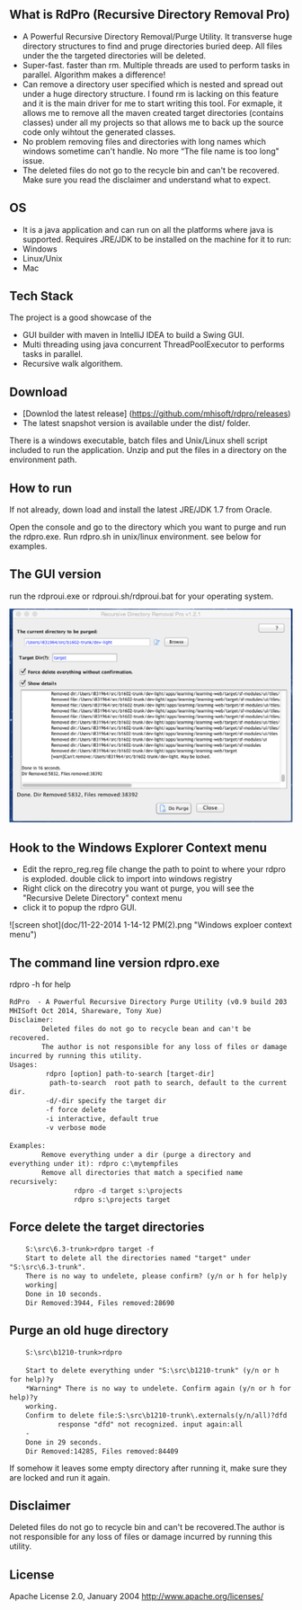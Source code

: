 ## What is RdPro (Recursive Directory Removal Pro)

* A Powerful Recursive Directory Removal/Purge Utility.  It transverse huge directory structures to find and pruge directories buried deep. All files under the the targeted directories will be deleted. 
* Super-fast. faster than rm.  Multiple threads are used to perform tasks in parallel. Algorithm makes a difference! 
* Can remove a directory user specified which is nested and spread out under a huge directory structure. I found rm is lacking on this feature and it is the main driver for me to start writing this tool. For exmaple, it allows me to remove all the maven created target directories (contains classes) under all my projects so that allows me to back up the source code only wihtout the generated classes. 
* No problem removing files and directories with long names which windows sometime can't handle.  No more “The file name is too long" issue. 
* The deleted files do not go to the recycle bin and can't be recovered. Make sure you read the disclaimer and understand what to expect. 

## OS 
*  It is a java application and can run on all the platforms where java is supported. Requires JRE/JDK to be installed on the machine for it to run:
*  Windows 
*  Linux/Unix
*  Mac

## Tech Stack
The project is a good showcase of the 
* GUI builder with maven in IntelliJ IDEA to build a Swing GUI.
* Multi threading using java concurrent ThreadPoolExecutor to performs tasks in parallel.
* Recursive walk algorithem.

## Download

- [Downlod the latest release] (https://github.com/mhisoft/rdpro/releases)
- The latest snapshot version is available under the dist/ folder.

There is a windows executable, batch files and Unix/Linux shell script included to run the application. Unzip and put the files in a directory on the environment path. 

## How to run

If not already, down load and install the latest JRE/JDK 1.7 from Oracle.

Open the console and go to the directory which you want to purge and run the rdpro.exe.  Run rdpro.sh in unix/linux environment. see below for examples.

## The GUI version 
run the rdproui.exe or rdproui.sh/rdproui.bat for your operating system. 

![screen shot](doc/Screen%20Shot%202015-11-29%20at%2012.52.25%20PM.png "rdproui.exe screenshot")


## Hook to the Windows Explorer Context menu
- Edit the repro_reg.reg file change the path to point to where your rdpro is exploded.
double click to import into windows registry
- Right click on the direcotry you want ot purge, you will see the "Recursive Delete Directory" context menu
- click it to popup the rdpro GUI.

![screen shot](doc/11-22-2014 1-14-12 PM(2).png "Windows exploer context menu")



##  The command line version rdpro.exe
rdpro -h for help

```
RdPro  - A Powerful Recursive Directory Purge Utility (v0.9 build 203 MHISoft Oct 2014, Shareware, Tony Xue)
Disclaimer:
        Deleted files do not go to recycle bean and can't be recovered.
        The author is not responsible for any loss of files or damage incurred by running this utility.
Usages:
         rdpro [option] path-to-search [target-dir]
          path-to-search  root path to search, default to the current dir.
         -d/-dir specify the target dir
         -f force delete
         -i interactive, default true
         -v verbose mode
         
Examples:
        Remove everything under a dir (purge a directory and everything under it): rdpro c:\mytempfiles
        Remove all directories that match a specified name recursively:
                rdpro -d target s:\projects
                rdpro s:\projects target

```


## Force delete the target directories

```
	S:\src\6.3-trunk>rdpro target -f
	Start to delete all the directories named "target" under "S:\src\6.3-trunk".
	There is no way to undelete, please confirm? (y/n or h for help)y
	working|
	Done in 10 seconds.
	Dir Removed:3944, Files removed:28690
```

## Purge an old huge directory

```
	S:\src\b1210-trunk>rdpro

	Start to delete everything under "S:\src\b1210-trunk" (y/n or h for help)?y
 	*Warning* There is no way to undelete. Confirm again (y/n or h for help)?y
	working.
	Confirm to delete file:S:\src\b1210-trunk\.externals(y/n/all)?dfd
        	response "dfd" not recognized. input again:all
	-
	Done in 29 seconds.
	Dir Removed:14285, Files removed:84409
```


If somehow it leaves some empty directory after running it, make sure they are locked and run it again. 

## Disclaimer
Deleted files do not go to recycle bin and can't be recovered.The author is not responsible for any loss of files or damage incurred by running this utility.

## License
Apache License 2.0, January 2004 http://www.apache.org/licenses/
